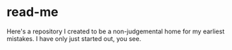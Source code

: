 # read-me
Here's a repository I created to be a non-judgemental home for my earliest mistakes. I have only just started out, you see.
